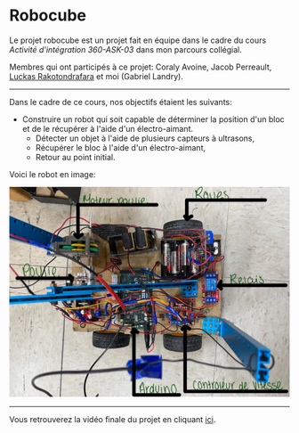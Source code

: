 # Robocube
Le projet robocube est un projet fait en équipe dans le cadre du cours *Activité d'intégration 360-ASK-03* dans mon parcours collégial.

Membres qui ont participés à ce projet: Coraly Avoine, Jacob Perreault, [Luckas Rakotondrafara](https://github.com/LuckasRakoto) et moi (Gabriel Landry).

<hr>

Dans le cadre de ce cours, nos objectifs étaient les suivants: 
* Construire un robot qui soit capable de déterminer la position d'un bloc et de le récupérer à l'aide d'un électro-aimant.
  * Détecter un objet à l'aide de plusieurs capteurs à ultrasons,
  * Récupérer le bloc à l'aide d'un électro-aimant,
  * Retour au point initial.

Voici le robot en image: 

![img.png](img.png)

<hr>

Vous retrouverez la vidéo finale du projet en cliquant [ici](https://youtube.com/shorts/AC5wFvs3WiA?feature=share).